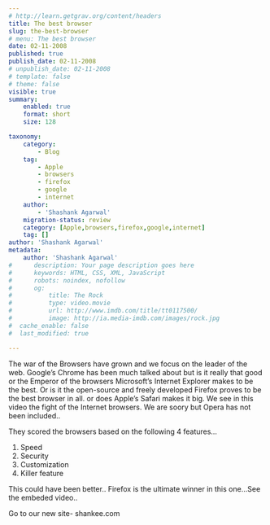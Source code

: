```yaml
---
# http://learn.getgrav.org/content/headers
title: The best browser
slug: the-best-browser
# menu: The best browser
date: 02-11-2008
published: true
publish_date: 02-11-2008
# unpublish_date: 02-11-2008
# template: false
# theme: false
visible: true
summary:
    enabled: true
    format: short
    size: 128

taxonomy:
    category:
        - Blog
    tag:
        - Apple
        - browsers
        - firefox
        - google
        - internet
    author:
        - 'Shashank Agarwal'
    migration-status: review
    category: [Apple,browsers,firefox,google,internet]
    tag: []
author: 'Shashank Agarwal'
metadata:
    author: 'Shashank Agarwal'
#      description: Your page description goes here
#      keywords: HTML, CSS, XML, JavaScript
#      robots: noindex, nofollow
#      og:
#          title: The Rock
#          type: video.movie
#          url: http://www.imdb.com/title/tt0117500/
#          image: http://ia.media-imdb.com/images/rock.jpg
#  cache_enable: false
#  last_modified: true

---
```


The war of the Browsers have grown and we focus on the leader of the web. Google’s Chrome has been much talked about but is it really that good or the Emperor of the browsers Microsoft’s Internet Explorer makes to be the best. Or is it the open-source and freely developed Firefox proves to be the best browser in all. or does Apple’s Safari makes it big. We see in this video the fight of the Internet browsers. We are soory but Opera has not been included..  
  
They scored the browsers based on the following 4 features…  
1. Speed  
2. Security  
3. Customization  
4. Killer feature

This could have been better.. Firefox is the ultimate winner in this one…See the embeded video..

Go to our new site- shankee.com
